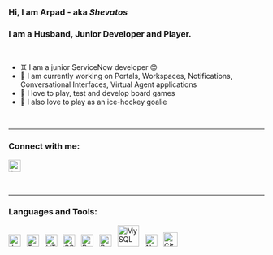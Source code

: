 ### Hi, I am **Arpad** - aka _Shevatos_

### I am a Husband, Junior Developer and Player.

<br />

- ♊ I am a junior ServiceNow developer 😊
- 🌱 I am currently working on Portals, Workspaces, Notifications, Conversational Interfaces, Virtual Agent applications
- 🎲 I love to play, test and develop board games
- 🐧 I also love to play as an ice-hockey goalie

<br />

---

### Connect with me:

[<img alt='Arpad Lonstak | LinkedIn' width='24px' src='https://encrypted-tbn0.gstatic.com/images?q=tbn:ANd9GcTUuQb6Cw_6s7F68QCQ8n3T8i2qp0Z-uvJL_Q&usqp=CAU' />]([linkedin] "Arpad Lonstak | LinkedIn")

<br />

---

### Languages and Tools:

<img alt='JavaScript' width='24px' src='https://cdn-icons-png.flaticon.com/512/5968/5968292.png' /> &nbsp;
<img alt='TypeScript' width='24px' src='https://cdn-icons-png.flaticon.com/512/5968/5968381.png' /> &nbsp;
<img alt='HTML' width='24px' src='https://cdn-icons-png.flaticon.com/512/732/732212.png' /> &nbsp;
<img alt='CSS' width='24px' src='https://cdn-icons-png.flaticon.com/512/732/732190.png' /> &nbsp;
<img alt='React' width='24px' src='https://cdn4.iconfinder.com/data/icons/logos-3/600/React.js_logo-512.png' /> &nbsp;
<img alt='Redux' width='24px' src='https://cdn.worldvectorlogo.com/logos/redux.svg' /> &nbsp;
<img alt='MySQL' width='42px' src='https://www.mysql.com/common/logos/logo-mysql-170x115.png' /> &nbsp;
<img alt='Node-js' width='24px' src='https://seeklogo.com/images/N/nodejs-logo-FBE122E377-seeklogo.com.png' /> &nbsp;
<img alt='GitHub' width='28px' src='https://github.githubassets.com/images/modules/logos_page/GitHub-Mark.png' />

<br />

[linkedin]: https://www.linkedin.com/in/arpad-lonstak-41055b11a

<!---
Shevatos/Shevatos is a ✨ special ✨ repository because its `README.md` (this file) appears on your GitHub profile.
You can click the Preview link to take a look at your changes.
--->
